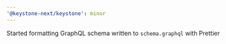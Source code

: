 ```yaml
---
'@keystone-next/keystone': minor
---
```


Started formatting GraphQL schema written to `schema.graphql` with Prettier
